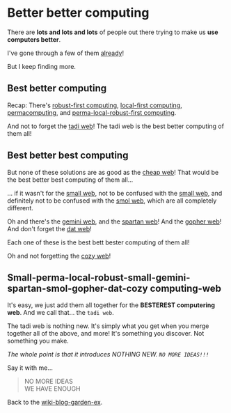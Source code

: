 # Better better computing

There are **lots and lots and lots** of people out there trying to make us **use computers better**.

I've gone through a few of them [already](/wikiblogarden/better-computing/)!

But I keep finding more.

## Best better computing

Recap: There's [robust-first computing](https://andrewwalpole.com/blog/an-introduction-to-robust-first-computation/), [local-first computing](https://www.inkandswitch.com/local-first/), [permacomputing](https://permacomputing.net/permacomputing/), and [perma-local-robust-first computing](/wikiblogarden/better-computing/).

And not to forget the [tadi web](/wikiblogarden/tadi-web/)! The tadi web is the best better computing of them all!

## Best better best computing

But none of these solutions are as good as the [cheap web](https://potato.cheap/)! That would be the best better best computing of them all...

... if it wasn't for the [small web](https://small-tech.org/), not to be confused with the [small web](https://smallweb.page/), and definitely not to be confused with the [smol web](https://smolweb.org/), which are all completely different.

Oh and there's the [gemini web](https://geminiprotocol.net/), and the [spartan web](https://beza1e1.tuxen.de/spartan_web.html)! And the [gopher web](https://gopher.floodgap.com/gopher/)! And don't forget the [dat web](https://dat.foundation/)!

Each one of these is the best bett bester computing of them all!

Oh and not forgetting the [cozy web](https://maggieappleton.com/cozy-web)!

## Small-perma-local-robust-small-gemini-spartan-smol-gopher-dat-cozy computing-web

It's easy, we just add them all together for the **BESTEREST computering web**. And we call that... the `tadi web`.

The tadi web is nothing new. It's simply what you get when you merge together all of the above, and more! It's something you discover. Not something you make.

_The whole point is that it introduces NOTHING NEW. `NO MORE IDEAS!!!`_

Say it with me...

> NO MORE IDEAS<br>
> WE HAVE ENOUGH

Back to the [wiki-blog-garden-ex](/wikiblogarden/).
